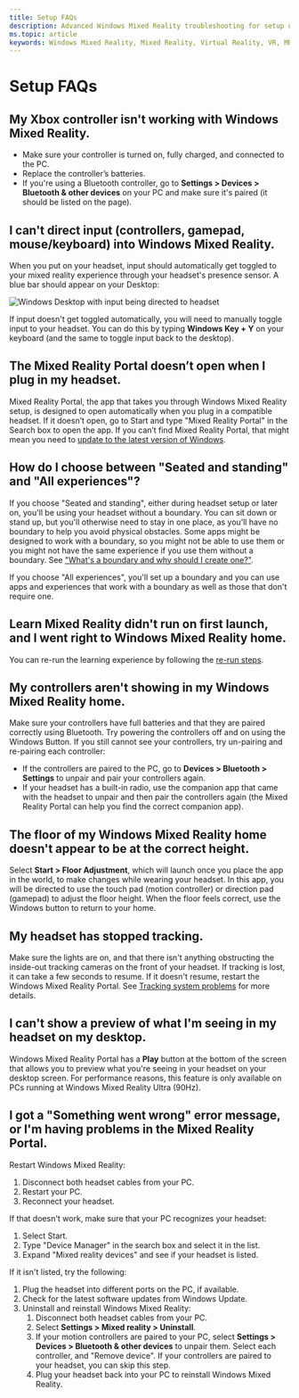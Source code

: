 ```yaml
---
title: Setup FAQs
description: Advanced Windows Mixed Reality troubleshooting for setup questions that goes beyond our standard consumer support documentation.
ms.topic: article
keywords: Windows Mixed Reality, Mixed Reality, Virtual Reality, VR, MR, Troubleshoot, Errors, Help, Support, Setup, Windows Mixed Reality Home, Windows Mixed Reality Portal
---
```



# Setup FAQs 

## My Xbox controller isn't working with Windows Mixed Reality.

* Make sure your controller is turned on, fully charged, and connected to the PC.
* Replace the controller’s batteries.
* If you're using a Bluetooth controller, go to **Settings > Devices > Bluetooth & other devices** on your PC and make sure it's paired (it should be listed on the page).

## I can't direct input (controllers, gamepad, mouse/keyboard) into Windows Mixed Reality.

When you put on your headset, input should automatically get toggled to your mixed reality experience through your headset's presence sensor. A blue bar should appear on your Desktop:

![Windows Desktop with input being directed to headset](images/1050px-windowsy.png)

If input doesn't get toggled automatically, you will need to manually toggle input to your headset. You can do this by typing **Windows Key + Y** on your keyboard (and the same to toggle input back to the desktop).

## The Mixed Reality Portal doesn’t open when I plug in my headset.

Mixed Reality Portal, the app that takes you through Windows Mixed Reality setup, is designed to open automatically when you plug in a compatible headset. If it doesn’t open, go to Start and type "Mixed Reality Portal" in the Search box to open the app. If you can’t find Mixed Reality Portal, that might mean you need to [update to the latest version of Windows](https://support.microsoft.com/en-us/help/12373/windows-update-faq).

## How do I choose between "Seated and standing" and "All experiences"?

If you choose "Seated and standing", either during headset setup or later on, you'll be using your headset without a boundary. You can sit down or stand up, but you'll otherwise need to stay in one place, as you’ll have no boundary to help you avoid physical obstacles. Some apps might be designed to work with a boundary, so you might not be able to use them or you might not have the same experience if you use them without a boundary. See ["What's a boundary and why should I create one?"](boundary-questions.md#whats-a-boundary-and-why-should-i-create-one).

If you choose "All experiences", you'll set up a boundary and you can use apps and experiences that work with a boundary as well as those that don't require one. 

## Learn Mixed Reality didn't run on first launch, and I went right to Windows Mixed Reality home.

You can re-run the learning experience by following the [re-run steps](learn-mixed-reality.md#how-do-i-re-run-the-learning-experience). 

## My controllers aren't showing in my Windows Mixed Reality home.

Make sure your controllers have full batteries and that they are paired correctly using Bluetooth. Try powering the controllers off and on using the Windows Button. If you still cannot see your controllers, try un-pairing and re-pairing each controller: 
* If the controllers are paired to the PC,  go to **Devices > Bluetooth > Settings** to unpair and pair your controllers again. 
* If your headset has a built-in radio, use the companion app that came with the headset to unpair and then pair the controllers again  (the Mixed Reality Portal can help you find the correct companion app). 

## The floor of my Windows Mixed Reality home doesn't appear to be at the correct height.

Select **Start > Floor Adjustment**, which will launch once you place the app in the world, to make changes while wearing your headset. In this app, you will be directed to use the touch pad (motion controller) or direction pad (gamepad) to adjust the floor height. When the floor feels correct, use the Windows button to return to your home.

## My headset has stopped tracking.

Make sure the lights are on, and that there isn't anything obstructing the inside-out tracking cameras on the front of your headset. If tracking is lost, it can take a few seconds to resume. If it doesn't resume, restart the Windows Mixed Reality Portal. See [Tracking system problems](tracking-problems.md) for more details.

## I can't show a preview of what I'm seeing in my headset on my desktop.

Windows Mixed Reality Portal has a **Play** button at the bottom of the screen that allows you to preview what you're seeing in your headset on your desktop screen. For performance reasons, this feature is only available on PCs running at Windows Mixed Reality Ultra (90Hz).

## I got a "Something went wrong" error message, or I'm having problems in the Mixed Reality Portal.

Restart Windows Mixed Reality:
1. Disconnect both headset cables from your PC.
2. Restart your PC.
3. Reconnect your headset.

If that doesn't work, make sure that your PC recognizes your headset:
1. Select Start.
2. Type "Device Manager" in the search box and select it in the list. 
3. Expand "Mixed reality devices" and see if your headset is listed. 

If it isn't listed, try the following:
1. Plug the headset into different ports on the PC, if available.
2. Check for the latest software updates from Windows Update.
3. Uninstall and reinstall Windows Mixed Reality:
    1. Disconnect both headset cables from your PC.
    2. Select **Settings  > Mixed reality > Uninstall**.
    3. If your motion controllers are paired to your PC, select **Settings  > Devices  > Bluetooth & other devices** to unpair them. Select each controller, and "Remove device". If your controllers are paired to your headset, you can skip this step.
    4. Plug your headset back into your PC to reinstall Windows Mixed Reality.

